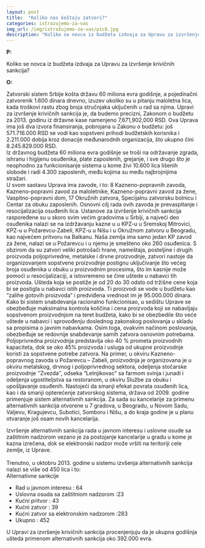 ```yaml
---
layout: post
title:  "Koliko nas koštaju zatvori?"
categories: istrazujemo-za-vas
img_url: /img/istražujemo-za-vas/pic8.jpg
description: "Koliko se novca iz budžeta izdvaja za Upravu za izvršenje krivičnih sankcija?"
---
```


**P:**

Koliko se novca iz budžeta izdvaja za Upravu za izvršenje krivičnih sankcija?


**O:**
<div class="justify">
Zatvorski sistem Srbije košta državu 60 miliona evra godišnje, a pojedinačni zatvorenik  1.600 dinara dnevno, izuzev ukoliko su u pitanju maloletna lica, kada troškovi rastu zbog broja stručnjaka uključenih u rad sa njima. Upravi za izvršenje krivičnih sankcija je, da budemo precizni, Zakonom o budžetu za 2013. godinu iz državne kase namenjeno 7,671,902,000 RSD.  Ova Uprava ima još dva izvora finansiranja, pobrojana u Zakonu o budžetu: još 571.716.000 RSD se vodi kao sopstveni prihodi budžetskih korisnika i 2.211.000 dobija kroz donacije međunarodnih organizacija, što ukupno čini 8.245.829.000 RSD.<br/>
Iz državnog budžeta 60 miliona evra godišnje se troši na održavanje zgrada, ishranu i higijenu osuđenika, plate zaposlenih, grejanje, i sve drugo što je neophodno za funkcionisanje  sistema u kome živi 10.600 lica lišenih slobode i radi 4.300 zaposlenih, među kojima su među najbrojnijima stražari.<br/>
U svom sastavu Uprava ima zavode, i to: 8 Kazneno-popravnih zavoda, Kazneno-popravni zavod za maloletnike, Kazneno-popravni zavod za žene, Vaspitno-popravni dom, 17 Okružnih zatvora, Specijalnu zatvorsku bolnicu i Centar za obuku zaposlenih. Osnovni cilj rada ovih zavoda je prevaspitanje i resocijalizacija osuđenih lica. Ustanove za izvršenje krivičnih sankcija  raspoređene su u skoro svim većim gradovima u Srbiji, a najveći deo osuđenika nalazi se na izdržavanju kazne u  u KPZ-u u Sremskoj Mitrovici, KPZ-u u Požarevcu-Zabeli, KPZ-u u Nišu i u Okružnom zatvoru u Beogradu, kao najvećem pritvoru na Balkanu.  Naša zemlja ima samo jedan KP zavod za žene, nalazi se u Požarevcu i u njemu je smešteno oko 260 osuđenica.
S obzirom da su zatvori veliki potrošači hrane, nameštaja, posteljine i drugih proizvoda poljoprivredne, metalske i drvne proizvodnje, zatvori nastoje da organizovanjem sopstvene proizvodnje postignu uključivanje što većeg broja osuđenika u obuku u proizvodnim procesima, što im kasnije može pomoći u resocijalizaciji, a istovremeno se čine uštede u nabavci tih proizvoda.
Ušteda koja se postiže je od 20 do 30 odsto od tržišne cene  koja bi se postigla u nabavci istih proizvoda. Ti proizvodi se vode u budžetu kao “zalihe gotovih proizvoda” i predviđena vrednost im je 95.000.000 dinara. Kako bi sistem snabdevanja racionalno funkcionisao, u sedištu Uprave se obezbeđuje maksimalna kontrola količina i cena proizvoda koji se nabavljaju sopstvenom proizvodnjom na teret budžeta, kako bi se obezbedile što veće uštede u nabavci i sprovođenju doslednog zakonskog poslovanja u skladu sa propisima o javnim nabavkama. Osim toga, ovakvim načinom poslovanja, obezbeđuje se redovnije snabdevanje samih zatvora osnovnim potrebama.<br/>
Poljoprivredna proizvodnja predstavlja oko 40 % prometa proizvodnih kapaciteta, dok se oko 45% proizvoda i usluga od ukupne proizvodnje koristi za sopstvene potrebe zatvora.
Na primer, u okviru Kazneno-popravnog zavoda u Požarevcu – Zabeli, proizvodnja je organizovana je u okviru metalskog, drvnog i poljoprivrednog sektora, odeljenja stočarske proizvodnje ‘’Zvezda’’, odseka “Letnjikovac” sa farmom svinja i junadi i odeljenja ugostiteljstva sa restoranom, u okviru Službe za obuku i upošljavanje osuđenih.
Nastojeći da smanji efekat povrata osuđenih lica, kao i da smanji opterećenje zatvorskog sistema, država od 2009. godine primenjuje sistem alternativnih sankcija.
Za sada su kancelarije za primenu alternativnih sankcija otvorene u 7 gradova, u Beogradu, u Novom Sadu, Valjevu, Kragujevcu, Subotici, Somboru i Nišu, a do kraja godine je u planu otvaranje još osam novih kancelarija.<br/>
 
Izvršenje alternativnih sankcija rada u javnom interesu i uslovne osude sa zaštitnim nadzorom vezano je za postojanje kancelarije u gradu u kome je kazna izrečena, dok se elektronski nadzor može vršiti na teritoriji cele zemlje, iz Uprave.<br/>
<br/>
Trenutno, u oktobru 2013. godine u sistemu izvšenja alternativnih sankcija nalazi se više od 450 lica i to:<br/>
Alternativne sankcije
<ul>
<li>Rad u javnom interesu : 64 </li>
<li>Uslovna osuda sa zaštitniom nadzorom :23 </li>
<li>Kućni pritvor : 43 </li>
<li>Kućni zatvor : 39 </li>
<li>Kućni zatvor sa elektronskim nadzorom :283 </li>
<li>Ukupno : 452 </li>
 </ul>
U Upravi za izvršenje krivičnih sankcija procenjenjuju da je ukupna godišnja ušteda primenom alternativnih sankcija oko 392.000 evra.</div>